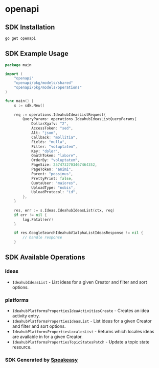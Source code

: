 # openapi

<!-- Start SDK Installation -->
## SDK Installation

```bash
go get openapi
```
<!-- End SDK Installation -->

## SDK Example Usage
<!-- Start SDK Example Usage -->
```go
package main

import (
    "openapi"
    "openapi/pkg/models/shared"
    "openapi/pkg/models/operations"
)

func main() {
    s := sdk.New()
    
    req := operations.IdeahubIdeasListRequest{
        QueryParams: operations.IdeahubIdeasListQueryParams{
            DollarXgafv: "2",
            AccessToken: "sed",
            Alt: "json",
            Callback: "mollitia",
            Fields: "nulla",
            Filter: "voluptatem",
            Key: "dolor",
            OauthToken: "labore",
            OrderBy: "voluptatem",
            PageSize: 2574732703467464352,
            PageToken: "animi",
            Parent: "possimus",
            PrettyPrint: false,
            QuotaUser: "maiores",
            UploadType: "nobis",
            UploadProtocol: "id",
        },
    }
    
    res, err := s.Ideas.IdeahubIdeasList(ctx, req)
    if err != nil {
        log.Fatal(err)
    }

    if res.GoogleSearchIdeahubV1alphaListIdeasResponse != nil {
        // handle response
    }
```
<!-- End SDK Example Usage -->

<!-- Start SDK Available Operations -->
## SDK Available Operations

### ideas

* `IdeahubIdeasList` - List ideas for a given Creator and filter and sort options.

### platforms

* `IdeahubPlatformsPropertiesIdeaActivitiesCreate` - Creates an idea activity entry.
* `IdeahubPlatformsPropertiesIdeasList` - List ideas for a given Creator and filter and sort options.
* `IdeahubPlatformsPropertiesLocalesList` - Returns which locales ideas are available in for a given Creator.
* `IdeahubPlatformsPropertiesTopicStatesPatch` - Update a topic state resource.

<!-- End SDK Available Operations -->

### SDK Generated by [Speakeasy](https://docs.speakeasyapi.dev/docs/using-speakeasy/client-sdks)
